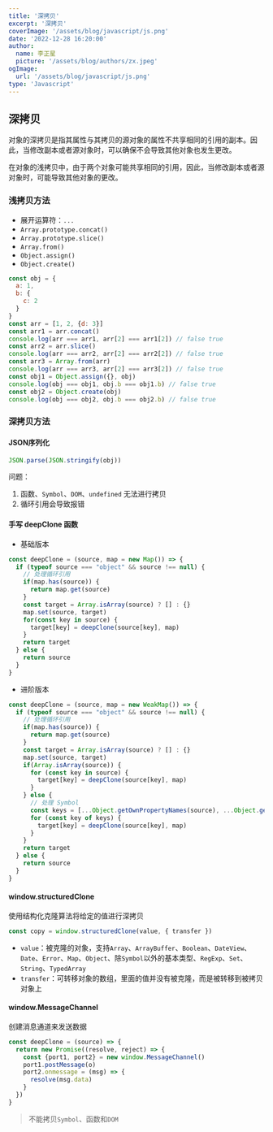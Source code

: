 ```yaml
---
title: '深拷贝'
excerpt: '深拷贝'
coverImage: '/assets/blog/javascript/js.png'
date: '2022-12-28 16:20:00'
author:
  name: 李正星
  picture: '/assets/blog/authors/zx.jpeg'
ogImage:
  url: '/assets/blog/javascript/js.png'
type: 'Javascript'
---
```


## 深拷贝

对象的深拷贝是指其属性与其拷贝的源对象的属性不共享相同的引用的副本。因此，当修改副本或者源对象时，可以确保不会导致其他对象也发生更改。

在对象的浅拷贝中，由于两个对象可能共享相同的引用，因此，当修改副本或者源对象时，可能导致其他对象的更改。

### 浅拷贝方法

- 展开运算符：`...`
- `Array.prototype.concat()`
- `Array.prototype.slice()`
- `Array.from()`
- `Object.assign()`
- `Object.create()`

```js
const obj = {
  a: 1,
  b: {
    c: 2
  }
}
const arr = [1, 2, {d: 3}]
const arr1 = arr.concat()
console.log(arr === arr1, arr[2] === arr1[2]) // false true
const arr2 = arr.slice()
console.log(arr === arr2, arr[2] === arr2[2]) // false true
const arr3 = Array.from(arr)
console.log(arr === arr3, arr[2] === arr3[2]) // false true
const obj1 = Object.assign({}, obj)
console.log(obj === obj1, obj.b === obj1.b) // false true
const obj2 = Object.create(obj)
console.log(obj === obj2, obj.b === obj2.b) // false true
```

### 深拷贝方法

#### JSON序列化

```js
JSON.parse(JSON.stringify(obj))
```

问题：

1. 函数、`Symbol`、`DOM`、`undefined` 无法进行拷贝
2. 循环引用会导致报错

#### 手写 deepClone 函数

- 基础版本

```js
const deepClone = (source, map = new Map()) => {
  if (typeof source === "object" && source !== null) {
    // 处理循环引用
    if(map.has(source)) {
      return map.get(source)
    }
    const target = Array.isArray(source) ? [] : {}
    map.set(source, target)
    for(const key in source) {
      target[key] = deepClone(source[key], map)
    }
    return target
  } else {
    return source
  }
}
```

- 进阶版本

```js
const deepClone = (source, map = new WeakMap()) => {
  if (typeof source === "object" && source !== null) {
    // 处理循环引用
    if(map.has(source)) {
      return map.get(source)
    }
    const target = Array.isArray(source) ? [] : {}
    map.set(source, target)
    if(Array.isArray(source)) {
      for (const key in source) {
        target[key] = deepClone(source[key], map)
      }
    } else {
      // 处理 Symbol
      const keys = [...Object.getOwnPropertyNames(source), ...Object.getOwnPropertySymbols(source)]
      for (const key of keys) {
        target[key] = deepClone(source[key], map)
      }
    }
    return target
  } else {
    return source
  }
}
```

#### window.structuredClone

使用结构化克隆算法将给定的值进行深拷贝

```js
const copy = window.structuredClone(value, { transfer })
```

- `value`：被克隆的对象，支持`Array`、`ArrayBuffer`、`Boolean`、`DateView`、`Date`、`Error`、`Map`、`Object`、除`Symbol`以外的基本类型、`RegExp`、`Set`、`String`、`TypedArray`
- `transfer`：可转移对象的数组，里面的值并没有被克隆，而是被转移到被拷贝对象上


#### window.MessageChannel

创建消息通道来发送数据

```js
const deepClone = (source) => {
  return new Promise((resolve, reject) => {
    const {port1, port2} = new window.MessageChannel()
    port1.postMessage(o)
    port2.onmessage = (msg) => {
      resolve(msg.data)
    }
  })
}
```

> 不能拷贝`Symbol`、函数和`DOM`